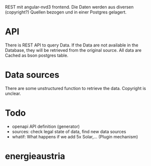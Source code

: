 REST mit angular-nvd3 frontend. 
Die Daten werden aus diversen (copyright?) Quellen bezogen und in einer Postgres gelagert. 

# API
There is REST API to query Data.
If the Data are not available in the Database, they will be retrieved from the original source.
All data are Cached as bson postgres table.


# Data sources
There are some unstructured function to retrieve the data. Copyright is unclear.

# Todo
* openapi API definition (generator)
* sources: check legal state of data, find new data sources
* whatif: What happens if we add 5x Solar,... (Plugin mechanism)

# energieaustria

